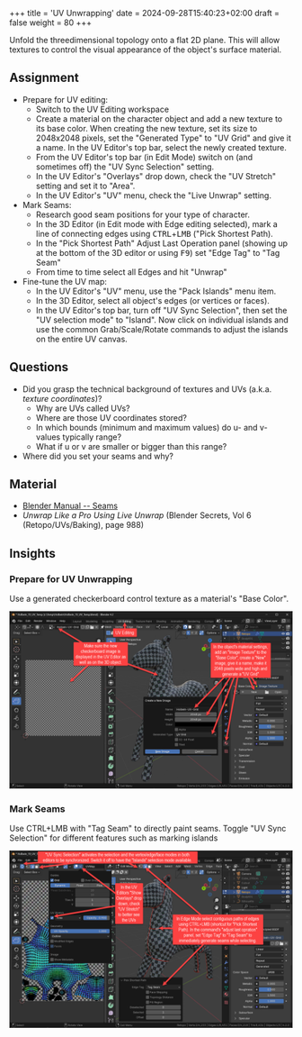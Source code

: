 +++
title = 'UV Unwrapping'
date = 2024-09-28T15:40:23+02:00
draft = false
weight = 80
+++

Unfold the threedimensional topology onto a flat 2D plane. This will allow textures to control the visual appearance of the object's surface material.

## Assignment 

- Prepare for UV editing:
  - Switch to the UV Editing workspace
  - Create a material on the character object and add a new texture to its base color. When creating the new texture, set its size to 2048x2048 pixels, set the "Generated Type" to "UV Grid" and give it a name. In the UV Editor's top bar, select the newly created texture.
  - From the UV Editor's top bar (in Edit Mode) switch on (and sometimes off) the "UV Sync Selection" setting.
  - In the UV Editor's "Overlays" drop down, check the "UV Stretch" setting and set it to "Area".
  - In the UV Editor's "UV" menu, check the "Live Unwrap" setting.
- Mark Seams:
  - Research good seam positions for your type of character.  
  - In the 3D Editor (in Edit mode with Edge editing selected), mark a line of connecting edges using <kbd>CTRL</kbd>+<kbd>LMB</kbd> ("Pick Shortest Path).
  - In the "Pick Shortest Path" Adjust Last Operation panel (showing up at the bottom of the 3D editor or using <kbd>F9</kbd>) set "Edge Tag" to "Tag Seam"
  - From time to time select all Edges and hit "Unwrap"
- Fine-tune the UV map:
  - In the UV Editor's "UV" menu, use the "Pack Islands" menu item.
  - In the 3D Editor, select all object's edges (or vertices or faces).
  - In the UV Editor's top bar, turn off "UV Sync Selection", then set the "UV selection mode" to "Island". Now click on individual islands and use the common Grab/Scale/Rotate commands to adjust the islands on the entire UV canvas.


## Questions

- Did you grasp the technical background of textures and UVs (a.k.a. _texture coordinates_)?
  - Why are UVs called UVs?
  - Where are those UV coordinates stored? 
  - In which bounds (minimum and maximum values) do u- and v- values typically range?
  - What if u or v are smaller or bigger than this range?
- Where did you set your seams and why? 


## Material

- [Blender Manual -- Seams](https://docs.blender.org/manual/en/latest/modeling/meshes/uv/unwrapping/seams.html)
- _Unwrap Like a Pro Using Live Unwrap_ (Blender Secrets, Vol 6 (Retopo/UVs/Baking), page 988)


## Insights

### Prepare for UV Unwrapping

Use a generated checkerboard control texture as a material's "Base Color".

![Prepare for UV Unwrapping](day_07_01_create_uv_grid.png)

### Mark Seams

Use CTRL+LMB with "Tag Seam" to directly paint seams. Toggle "UV Sync Selection" for different features such as marking islands

![Seam editing](day_07_02_uv_editing.png)

